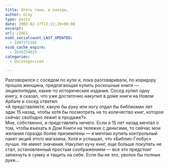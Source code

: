 ```yaml
---
title: Опять таки, в поезде…
author: Gray
type: posts
date: 2003-02-17T13:22:29+00:00
excerpt:
url: /2461
esml_socialcount_LAST_UPDATED:
  - 1497275165
essb_cache_expire:
  - 1616254825
categories:
  - Uncategorized

---
```








Разговорился с соседом по купе и, пока разговаривали, по коридору прошла женщина, предлагающая купить роскошные книги &#8212; энциклопедии, какие-то исторические издания. Сосед купил одну книгу, я сказал, что уже достаточно накупил в доме книги на Новом Арбате и сосед ответил:  
&#171;А представляете, какую бы руку или ногу отдал бы библиоман лет эдак 15 назад, чтобы хотя бы посмотреть на то количество книг, которое сейчас свободно лежит в продаже?&#187;.  
Мне, собственно, и представлять нечего. Если я 15 лет назад мечтал о том, чтобы въехать в Дом Книги на тележке с деньгами, то сейчас мои желания гораздо более приземлены &#8212; я мечтаю купить контрольный пакет акций этого магазина. Хотя и услышал, что &#171;Библио-Глобус&#187; лучше. Не имеет значения. Накупил кучу книг, еще больше покупать не стал, остановленный простым соображением &#8212; все это предстоит запихнуть в сумку и тащить на себе. Если бы не это, уволок бы полные руки&#8230;